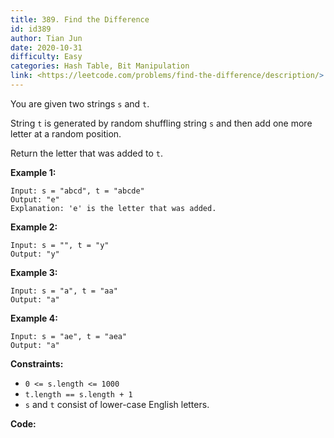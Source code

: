 ```yaml
---
title: 389. Find the Difference
id: id389
author: Tian Jun
date: 2020-10-31
difficulty: Easy
categories: Hash Table, Bit Manipulation
link: <https://leetcode.com/problems/find-the-difference/description/>
---
```


You are given two strings `s` and `t`.

String `t` is generated by random shuffling string `s` and then add one more
letter at a random position.

Return the letter that was added to `t`.



**Example 1:**
            
	Input: s = "abcd", t = "abcde"    
	Output: "e"    
	Explanation: 'e' is the letter that was added.    

**Example 2:**
            
	Input: s = "", t = "y"    
	Output: "y"    

**Example 3:**
            
	Input: s = "a", t = "aa"    
	Output: "a"    

**Example 4:**
            
	Input: s = "ae", t = "aea"    
	Output: "a"    



**Constraints:**

  * `0 <= s.length <= 1000`
  * `t.length == s.length + 1`
  * `s` and `t` consist of lower-case English letters.


**Code:**
